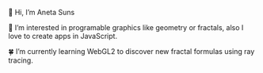 🌲 Hi, I’m Aneta Suns

💚 I’m interested in programable graphics like geometry or fractals, also I love to create apps in JavaScript.

🍀 I’m currently learning WebGL2 to discover new fractal formulas using ray tracing.
